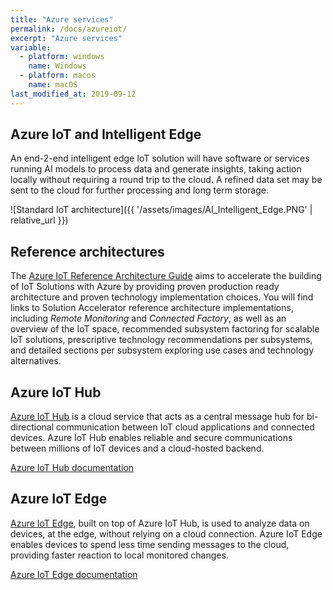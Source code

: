 ```yaml
---
title: "Azure services"
permalink: /docs/azureiot/
excerpt: "Azure services"
variable:
  - platform: windows
    name: Windows
  - platform: macos
    name: macOS
last_modified_at: 2019-09-12
---
```


## Azure IoT and Intelligent Edge

An end-2-end intelligent edge IoT solution will have software or services running AI models to process data and generate insights, taking action locally without requiring a round trip to the cloud. A refined data set may be sent to the cloud for further processing and long term storage.

![Standard IoT architecture]({{ '/assets/images/AI_Intelligent_Edge.PNG' | relative_url }})

## Reference architectures

The <a href="https://azure.microsoft.com/en-us/blog/azure-iot-reference-architecture-update/">Azure IoT Reference Architecture Guide</a>  aims to accelerate the building of IoT Solutions with Azure by providing proven production ready architecture and proven technology implementation choices. You will find links to Solution Accelerator reference architecture implementations, including *Remote Monitoring* and *Connected Factory*, as well as an overview of the IoT space, recommended subsystem factoring for scalable IoT solutions, prescriptive technology recommendations per subsystems, and detailed sections per subsystem exploring use cases and technology alternatives.

## Azure IoT Hub

<a href="https://azure.microsoft.com/en-us/services/iot-hub/">Azure IoT Hub</a> is a cloud service that acts as a central message hub for bi-directional communication between IoT cloud applications and connected devices. Azure IoT Hub enables reliable and secure communications between millions of IoT devices and a cloud-hosted backend.

<a href="https://docs.microsoft.com/en-us/azure/iot-hub/iot-hub-devguide-sdks">Azure IoT Hub documentation</a>

## Azure IoT Edge

<a href="https://azure.microsoft.com/en-us/services/iot-edge/">Azure IoT Edge</a>, built on top of Azure IoT Hub, is used to analyze data on devices, at the edge, without relying on a cloud connection. Azure IoT Edge enables devices to spend less time sending messages to the cloud, providing faster reaction to local monitored changes.

<a href="https://docs.microsoft.com/en-us/azure/iot-edge/">Azure IoT Edge documentation</a>
